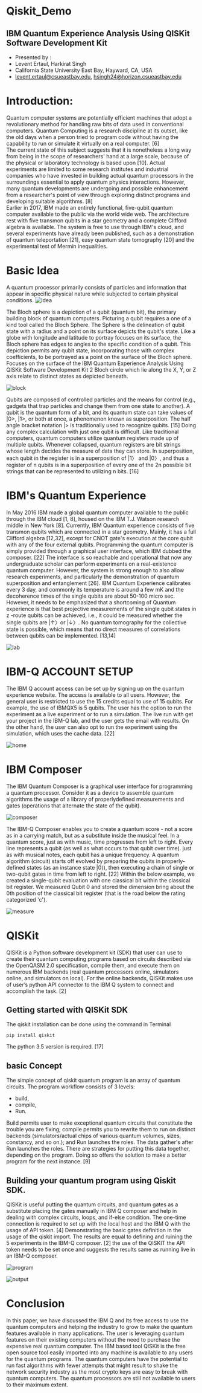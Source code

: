 # Qiskit_Demo

## IBM Quantum Experience Analysis Using QISKit Software Development Kit

* Presented by :
* Levent Ertaul, Harkirat Singh
* California State University East Bay, Hayward, CA, USA
* levent.ertaul@csueastbay.edu, hsingh24@horizon.csueastbay.edu

# Introduction:

Quantum computer systems are potentially efficient machines that adopt a revolutionary method for handling raw bits of data used in conventional computers. Quantum Computing is a research discipline at its outset, like the old days when a person tried to program code without having the capability to run or simulate it virtually on a real computer. [6]  
The current state of this subject suggests that it is nonetheless a long way from being in the scope of researchers' hand at a large scale, because of the physical or laboratory technology is based upon [10]. Actual experiments are limited to some research institutes and industrial companies who have invested in building actual quantum processors in the surroundings essential to apply quantum physics interactions. However, many quantum developments are undergoing and possible enhancement from a researcher's point of view through exploring distinct programs and developing suitable algorithms. [8]  
Earlier in 2017, IBM made an entirely functional, five-qubit quantum computer available to the public via the world wide web. The architecture rest with five transmon qubits in a star geometry and a complete Clifford algebra is available. The system is free to use through IBM's cloud, and several experiments have already been published, such as a demonstration of quantum teleportation [21], easy quantum state tomography [20] and the experimental test of Mermin inequalities.

# Basic Idea 
A quantum processor primarily consists of particles and information that appear in specific physical nature while subjected to certain physical conditions.
![idea](images/idea.png)

The Bloch sphere is a depiction of a qubit (quantum bit), the primary building block of quantum computers. Picturing a qubit requires a one of a kind tool called the Bloch Sphere. The Sphere is the delineation of qubit state with a radius and a point on its surface depicts the qubit's state. Like a globe with longitude and latitude to portray focuses on its surface, the Bloch sphere has edges to angles to the specific condition of a qubit. This depiction permits any qubit state, incorporating those with complex coefficients, to be portrayed as a point on the surface of the Bloch sphere. Focuses on the surface of the IBM Quantum Experience Analysis Using QISKit Software Development Kit 2 Bloch circle which lie along the X, Y, or Z axis relate to distinct states as depicted beneath.

![block](images/block.png)

Qubits are composed of controlled particles and the means for control (e.g., gadgets that trap particles and change them from one state to another). A qubit is the quantum form of a bit, and its quantum state can take values of |0>, |1>, or both at once, a phenomenon known as superposition. The half angle bracket notation |> is traditionally used to recognize qubits. [15] Doing any complex calculation with just one qubit is difficult. Like traditional computers, quantum computers utilize quantum registers made up of multiple qubits. Whenever collapsed, quantum registers are bit strings whose length decides the measure of data they can store. In superposition, each qubit in the register is in a superposition of |1〉 and |0〉, and thus a register of n qubits is in a superposition of every one of the 2n possible bit strings that can be represented to utilizing n bits. [16]


# IBM's Quantum Experience 

In May 2016 IBM made a global quantum computer available to the public through the IBM cloud [1, 8], housed on the IBM T.J. Watson research middle in New York [8]. Currently, IBM Quantum experience consists of five transmon qubits which are connected in a star geometry. Mainly, it has a full Clifford algebra [12,32], except for CNOT gate's execution at the core qubit with any of the four external qubits. Programming the quantum computer is simply provided through a graphical user interface, which IBM dubbed the composer. [22] The interface is so reachable and operational that now any undergraduate scholar can perform experiments on a real-existence quantum computer. However, the system is strong enough to also allow research experiments, and particularly the demonstration of quantum superposition and entanglement [26]. IBM Quantum Experience calibrates every  3 day, and commonly its temperature is around a few mK and the decoherence times of the single qubits are about 50-100 micro sec. However, it needs to be emphasized that a shortcoming of Quantum experience is that best projective measurements of the single qubit states in z -route qubits can be achieved, i.e., it could be measured whether the single qubits are |↑〉or |↓〉. No quantum tomography for the collective state is possible, which means that no direct measures of correlations between qubits can be implemented. [13,14]

![lab](images/lab.png)

# IBM-Q ACCOUNT SETUP

The IBM Q account access can be set up by signing up on the quantum experience website. The access is available to all users. However, the general user is restricted to use the 15 credits equal to use of 15 qubits. For example, the use of IBMQX5 is 5 qubits. The user has the option to run the experiment as a live experiment or to run a simulation. The live run with get your project in the IBM-Q lab, and the user gets the email with results. On the other hand, the user can also opt to run the experiment using the simulation, which uses the cache data. [22]

![home](images/home.png)

# IBM Composer 

The IBM Quantum Composer is a graphical user interface for programming a quantum processor. Consider it as a device to assemble quantum algorithms the usage of a library of properlydefined measurements and gates (operations that alternate the state of the qubit).

![composer](images/composer.png)

The IBM-Q Composer enables you to create a quantum score - not a score as in a carrying match, but as a substitute inside the musical feel. In a quantum score, just as with music, time progresses from left to right. Every line represents a qubit (as well as what occurs to that qubit over time). just as with musical notes, each qubit has a unique frequency. A quantum algorithm (circuit) starts off evolved by preparing the qubits in properly-defined states (as an instance state |0⟩), then executing a chain of single or two-qubit gates in time from left to right. [22] Within the below example, we created a single-qubit evaluation with one classical bit within the classical bit register. We measured Qubit 0 and stored the dimension bring about the 0th position of the classical bit register (that is the road below the rating categorized 'c').

![measure](images/measure.png)

# QISKit

QISKit is a Python software development kit (SDK) that user can use to create their quantum computing programs based on circuits described via the OpenQASM 2.0 specification, compile them, and execute them on numerous IBM backends (real quantum processors online, simulators online, and simulators on local). For the online backends, QISKit makes use of user’s python API connector to the IBM Q system to connect and accomplish the task. [2]

## Getting started with QISKit SDK

The qiskit installation can be done using the command in Terminal 

```
pip install qiskit
```
The python 3.5 version is required. [17]

## basic Concept

The simple concept of qiskit quantum program is an array of quantum circuits. The program workflow consists of 3 levels: 

* build,
* compile, 
* Run. 

Build permits user to make exceptional quantum circuits that constitute the trouble you are fixing; compile permits you to rewrite them to run on distinct backends (simulators/actual chips of various quantum volumes, sizes, constancy, and so on.); and Run launches the roles. The data gather's after Run launches the roles. There are strategies for putting this data together, depending on the program. Doing so offers the solution to make a better program for the next instance. [9]

## Building your quantum program using Qiskit SDK.

QISKit is useful putting the quantum circuits, and quantum
gates as a substitute placing the gates manually in IBM Q
composer and help in dealing with complex circuits, loops, and
if-else condition. The one-time connection is required to set up
with the local host and the IBM Q with the usage of API token.
[4]
Demonstrating the basic gates definition in the usage of the
qiskit import. The results are equal to defining and ruining the 
5
experiments in the IBM-Q composer. [2]
the use of the QISKIT the API token needs to be set once and
suggests the results same as running live in an IBM-Q
composer.

![program](images/program.png)

![output](images/output.png)

# Conclusion 

In this paper, we have discussed the IBM Q and Its free access to use the quantum computers and helping the industry to grow to make the quantum features available in many applications. The user is leveraging quantum features on their existing computers without the need to purchase the expensive real quantum computer. The IBM based tool QISKit is the free open source tool easily imported into any machine is available to any users for the quantum programs. The quantum computers have the potential to run fast algorithms with fewer attempts that might result to shake the network security industry as the most crypto keys are easy to break with quantum computers. The quantum processors are still not available to users to their maximum extent.
